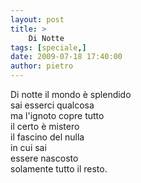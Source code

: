 ```yaml
---
layout: post
title: >
    Di Notte
tags: [speciale,]
date: 2009-07-18 17:40:00
author: pietro
---
```

Di notte il mondo è splendido<br/>sai esserci qualcosa<br/>ma l'ignoto copre tutto<br/>il certo è mistero<br/>il fascino del nulla<br/>in cui sai<br/>essere nascosto<br/>solamente tutto il resto.
